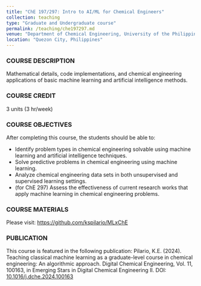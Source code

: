 ```yaml
---
title: "ChE 197/297: Intro to AI/ML for Chemical Engineers"
collection: teaching
type: "Graduate and Undergraduate course"
permalink: /teaching/che197297.md
venue: "Department of Chemical Engineering, University of the Philippines, Diliman"
location: "Quezon City, Philippines"
---
```


### COURSE DESCRIPTION
Mathematical details, code implementations, and chemical engineering applications of basic machine learning and artificial intelligence methods.

### COURSE CREDIT
3 units (3 hr/week)

### COURSE OBJECTIVES
After completing this course, the students should be able to:
*	Identify problem types in chemical engineering solvable using machine learning and artificial intelligence techniques.
* Solve predictive problems in chemical engineering using machine learning.
* Analyze chemical engineering data sets in both unsupervised and supervised learning settings.
* (for ChE 297) Assess the effectiveness of current research works that apply machine learning in chemical engineering problems.

### COURSE MATERIALS
Please visit: https://github.com/kspilario/MLxChE

### PUBLICATION
This course is featured in the following publication: Pilario, K.E. (2024). Teaching classical machine learning as a graduate-level course in chemical engineering: An algorithmic approach. Digital Chemical Engineering, Vol. 11, 100163, in Emerging Stars in Digital Chemical Engineering II. DOI: [10.1016/j.dche.2024.100163](https://doi.org/10.1016/j.dche.2024.100163)

